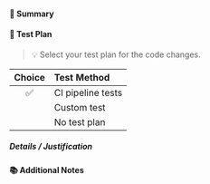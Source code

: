 #### :book: Summary

<!-- Provide a summary of your changes. Describe the why and not how. -->

#### :bookmark_tabs: Test Plan

> :bulb: Select your test plan for the code changes.

| Choice | Test Method       |
| :----: | :-----------      |
|   ✅   | CI pipeline tests |
|        | Custom test       |
|        | No test plan      |

##### Details / Justification

<!-- Add your test details or justification for missing tests here. -->

#### :books: Additional Notes

<!-- A place for additional detail notes. -->
